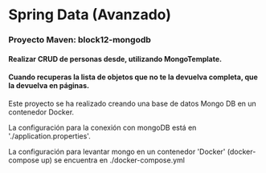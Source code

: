 # Spring Data (Avanzado) 

###  Proyecto Maven: block12-mongodb

#### Realizar CRUD de personas desde, utilizando MongoTemplate.

#### Cuando recuperas la lista de objetos que no te la devuelva completa, que la devuelva en páginas.

Este proyecto se ha realizado creando una base de datos Mongo DB en un contenedor Docker.

La configuración para la conexión con mongoDB está en './application.properties'.

La configuración para levantar mongo en un contenedor 'Docker' (docker-compose up) se encuentra en ./docker-compose.yml